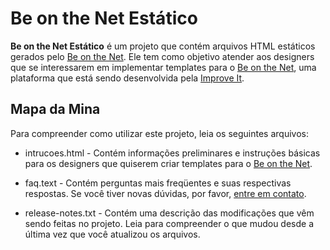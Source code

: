 # Be on the Net Estático

**Be on the Net Estático** é um projeto que contém arquivos HTML estáticos gerados pelo [Be on the Net][1]. Ele tem como objetivo atender aos designers que se interessarem em implementar templates para o [Be on the Net][1], uma plataforma que está sendo desenvolvida pela [Improve It][3].

## Mapa da Mina

Para compreender como utilizar este projeto, leia os seguintes arquivos:

* intrucoes.html - Contém informações preliminares e instruções básicas para os designers que quiserem criar templates para o [Be on the Net][1].

* faq.text - Contém perguntas mais freqüentes e suas respectivas respostas. Se você tiver novas dúvidas, por favor, [entre em contato][2].

* release-notes.txt - Contém uma descrição das modificações que vêm sendo feitas no projeto. Leia para compreender o que mudou desde a última vez que você atualizou os arquivos.

[1]:    http://beonthe.net
[2]:    http://www.improveit.com.br/br/contato
[3]:    http://www.improveit.com.br